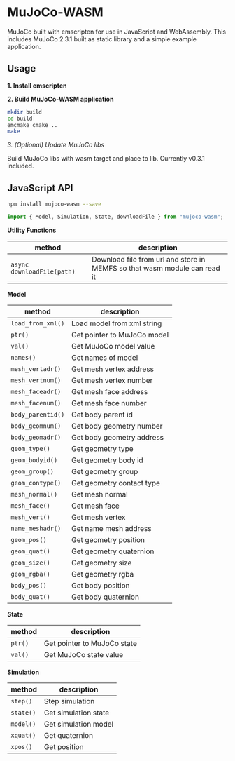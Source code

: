 # MuJoCo-WASM

MuJoCo built with emscripten for use in JavaScript and WebAssembly. This includes MuJoCo 2.3.1 built as static library and a simple example application.

## Usage

**1. Install emscripten**

**2. Build MuJoCo-WASM application**

```bash
mkdir build
cd build
emcmake cmake ..
make
```

*3. (Optional) Update MuJoCo libs*

Build MuJoCo libs with wasm target and place to lib. Currently v0.3.1 included.

## JavaScript API

```bash
npm install mujoco-wasm --save
```

```javascript
import { Model, Simulation, State, downloadFile } from "mujoco-wasm";
```

**Utility Functions**

| method                     | description                                                               |
| -------------------------- | ------------------------------------------------------------------------- |
| `async downloadFile(path)` | Download file from url and store in MEMFS so that wasm module can read it |

**Model**

| method            | description                 |
| ----------------- | --------------------------- |
| `load_from_xml()` | Load model from xml string  |
| `ptr()`           | Get pointer to MuJoCo model |
| `val()`           | Get MuJoCo model value      |
| `names()`         | Get names of model          |
| `mesh_vertadr()`  | Get mesh vertex address     |
| `mesh_vertnum()`  | Get mesh vertex number      |
| `mesh_faceadr()`  | Get mesh face address       |
| `mesh_facenum()`  | Get mesh face number        |
| `body_parentid()` | Get body parent id          |
| `body_geomnum()`  | Get body geometry number    |
| `body_geomadr()`  | Get body geometry address   |
| `geom_type()`     | Get geometry type           |
| `geom_bodyid()`   | Get geometry body id        |
| `geom_group()`    | Get geometry group          |
| `geom_contype()`  | Get geometry contact type   |
| `mesh_normal()`   | Get mesh normal             |
| `mesh_face()`     | Get mesh face               |
| `mesh_vert()`     | Get mesh vertex             |
| `name_meshadr()`  | Get name mesh address       |
| `geom_pos()`      | Get geometry position       |
| `geom_quat()`     | Get geometry quaternion     |
| `geom_size()`     | Get geometry size           |
| `geom_rgba()`     | Get geometry rgba           |
| `body_pos()`      | Get body position           |
| `body_quat()`     | Get body quaternion         |

**State**

| method  | description                 |
| ------- | --------------------------- |
| `ptr()` | Get pointer to MuJoCo state |
| `val()` | Get MuJoCo state value      |

**Simulation**

| method    | description          |
| --------- | -------------------- |
| `step()`  | Step simulation      |
| `state()` | Get simulation state |
| `model()` | Get simulation model |
| `xquat()` | Get quaternion       |
| `xpos()`  | Get position         |
